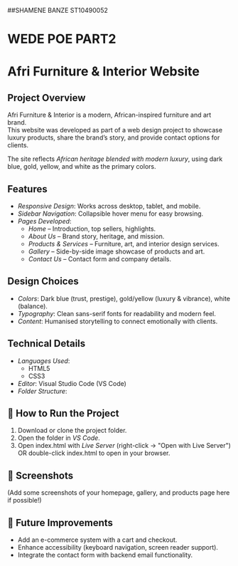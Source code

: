 
##SHAMENE BANZE ST10490052
# WEDE POE PART2 

# Afri Furniture & Interior Website

##  Project Overview
Afri Furniture & Interior is a modern, African-inspired furniture and art brand.  
This website was developed as part of a web design project to showcase luxury products, share the brand’s story, and provide contact options for clients.  

The site reflects *African heritage blended with modern luxury*, using dark blue, gold, yellow, and white as the primary colors.



##  Features
- *Responsive Design*: Works across desktop, tablet, and mobile.
- *Sidebar Navigation*: Collapsible hover menu for easy browsing.
- *Pages Developed*:
  - *Home* – Introduction, top sellers, highlights.
  - *About Us* – Brand story, heritage, and mission.
  - *Products & Services* – Furniture, art, and interior design services.
  - *Gallery* – Side-by-side image showcase of products and art.
  - *Contact Us* – Contact form and company details.



##  Design Choices
- *Colors*: Dark blue (trust, prestige), gold/yellow (luxury & vibrance), white (balance).
- *Typography*: Clean sans-serif fonts for readability and modern feel.
- *Content*: Humanised storytelling to connect emotionally with clients.


##  Technical Details
- *Languages Used*:  
  - HTML5  
  - CSS3  
- *Editor*: Visual Studio Code (VS Code)  
- *Folder Structure*:


## 🚀 How to Run the Project
1. Download or clone the project folder.
2. Open the folder in *VS Code*.
3. Open index.html with *Live Server* (right-click → "Open with Live Server") OR double-click index.html to open in your browser.


## 📸 Screenshots
(Add some screenshots of your homepage, gallery, and products page here if possible!)


## 📌 Future Improvements
- Add an e-commerce system with a cart and checkout.
- Enhance accessibility (keyboard navigation, screen reader support).
- Integrate the contact form with backend email functionality.


